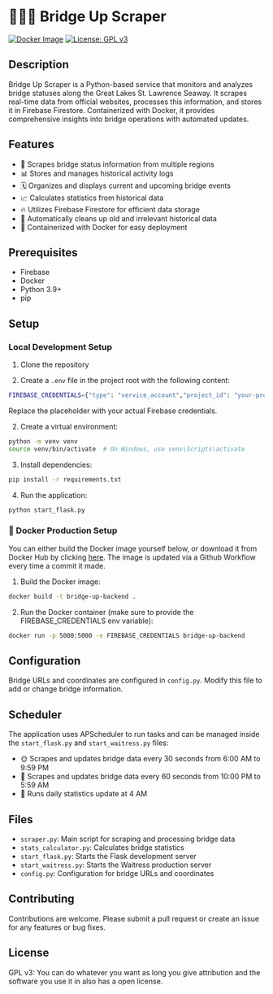 # 🔼🌉🔽 Bridge Up Scraper

[![Docker Image](https://img.shields.io/docker/v/averyyyy/bridge-up?style=flat-square&logo=docker)](https://hub.docker.com/r/averyyyy/bridge-up)
[![License: GPL v3](https://img.shields.io/badge/License-GPLv3-blue.svg)](https://www.gnu.org/licenses/gpl-3.0)

## Description
Bridge Up Scraper is a Python-based service that monitors and analyzes bridge statuses along the Great Lakes St. Lawrence Seaway. It scrapes real-time data from official websites, processes this information, and stores it in Firebase Firestore. Containerized with Docker, it provides comprehensive insights into bridge operations with automated updates. 

## Features
- 👀 Scrapes bridge status information from multiple regions
- 📊 Stores and manages historical activity logs
- 🗓️ Organizes and displays current and upcoming bridge events
- 📈 Calculates statistics from historical data
- 🔥 Utilizes Firebase Firestore for efficient data storage
- 🧹 Automatically cleans up old and irrelevant historical data
- 🐳 Containerized with Docker for easy deployment

## Prerequisites
- Firebase
- Docker
- Python 3.9+
- pip

## Setup

### Local Development Setup

1. Clone the repository

2. Create a `.env` file in the project root with the following content:

```sh
FIREBASE_CREDENTIALS={"type": "service_account","project_id": "your-project-id", ...}
```

Replace the placeholder with your actual Firebase credentials.

2. Create a virtual environment:

```sh
python -m venv venv
source venv/bin/activate  # On Windows, use venv\Scripts\activate
```

3. Install dependencies:

```sh
pip install -r requirements.txt
```

4. Run the application:

```sh
python start_flask.py
```

### 🐳 Docker Production Setup

You can either build the Docker image yourself below, or download it from Docker Hub by clicking [here](https://hub.docker.com/repository/docker/averyyyy/bridge-up). The image is updated via a Github Workflow every time a commit it made.

1. Build the Docker image:

```sh
docker build -t bridge-up-backend .
```

2. Run the Docker container (make sure to provide the FIREBASE_CREDENTIALS env variable):

```sh
docker run -p 5000:5000 -e FIREBASE_CREDENTIALS bridge-up-backend
```

## Configuration

Bridge URLs and coordinates are configured in `config.py`. Modify this file to add or change bridge information.

## Scheduler

The application uses APScheduler to run tasks and can be managed inside the `start_flask.py` and `start_waitress.py` files:

- 🌞 Scrapes and updates bridge data every 30 seconds from 6:00 AM to 9:59 PM
- 🌙 Scrapes and updates bridge data every 60 seconds from 10:00 PM to 5:59 AM
- 🧮 Runs daily statistics update at 4 AM

## Files

- `scraper.py`: Main script for scraping and processing bridge data
- `stats_calculator.py`: Calculates bridge statistics
- `start_flask.py`: Starts the Flask development server
- `start_waitress.py`: Starts the Waitress production server
- `config.py`: Configuration for bridge URLs and coordinates

## Contributing

Contributions are welcome. Please submit a pull request or create an issue for any features or bug fixes.

## License

GPL v3: You can do whatever you want as long you give attribution and the software you use it in also has a open license. 